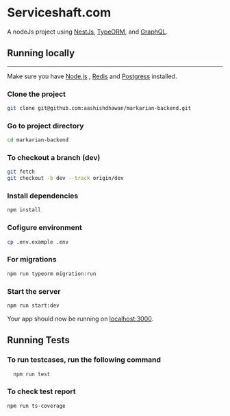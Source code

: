# **Serviceshaft.com**

A nodeJs project using [NestJs](https://nestjs.com/), [TypeORM](https://typeorm.io/), and [GraphQL](https://graphql.org/).


## **Running locally**
---

Make sure you have [Node.js](http://nodejs.org/) , [Redis](https://redis.io/) and [Postgress](https://www.postgresql.org/) installed.

### Clone the project 
```sh
git clone git@github.com:aashishdhawan/markarian-backend.git
```


### Go to project directory
```sh
cd markarian-backend
```

### To checkout a branch (dev)
```sh
git fetch
git checkout -b dev --track origin/dev
```

### Install dependencies
```sh
npm install
```

### Cofigure environment
```sh
cp .env.example .env
``` 


### For migrations
```sh
npm run typeorm migration:run
```

### Start the server
```sh
npm run start:dev
```

Your app should now be running on [localhost:3000](http://localhost:3000/).

## **Running Tests**

### To run testcases, run the following command

```sh
  npm run test
```

### To check test report

```sh
npm run ts-coverage
```
